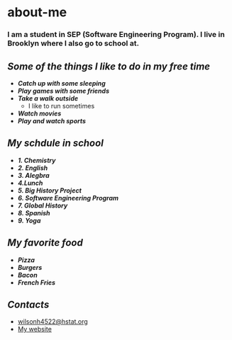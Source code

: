 # about-me
### I am a student in SEP (Software Engineering Program). I live in Brooklyn where I also go to school at. 
## _Some of the things I like to do in my free time_
* _**Catch up with some sleeping**_
* _**Play games with some friends**_
* _**Take a walk outside**_
   * I like to run sometimes
* _**Watch movies**_
* _**Play and watch sports**_

## _My schdule in school_
* _**1. Chemistry**_
* _**2. English**_
* _**3. Alegbra**_
* _**4.Lunch**_
* _**5. Big History Project**_
* _**6. Software Engineering Program**_
* _**7. Global History**_
* _**8. Spanish**_
* _**9. Yoga**_

## _My favorite food_
* **_Pizza_**
* **_Burgers_**
* **_Bacon_**
* **_French Fries_**

## _Contacts_
* wilsonh4522@hstat.org
* [My website](https://wilsonh4522.github.io/)